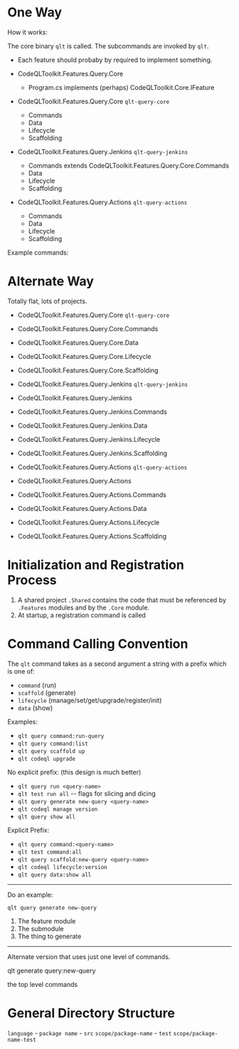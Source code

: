 # One Way 

How it works:

The core binary `qlt` is called. The subcommands are invoked by `qlt`. 

- Each feature should probaby by required to implement something. 
- CodeQLToolkit.Features.Query.Core 
	- Program.cs implements (perhaps) CodeQLToolkit.Core.IFeature

- CodeQLToolkit.Features.Query.Core `qlt-query-core`
	- Commands
	- Data
	- Lifecycle
	- Scaffolding

- CodeQLToolkit.Features.Query.Jenkins `qlt-query-jenkins`
	- Commands extends CodeQLToolkit.Features.Query.Core.Commands
	- Data
	- Lifecycle
	- Scaffolding

- CodeQLToolkit.Features.Query.Actions `qlt-query-actions` 
	- Commands
	- Data
	- Lifecycle
	- Scaffolding

Example commands:

# Alternate Way

Totally flat, lots of projects.

- CodeQLToolkit.Features.Query.Core  `qlt-query-core`
- CodeQLToolkit.Features.Query.Core.Commands
- CodeQLToolkit.Features.Query.Core.Data
- CodeQLToolkit.Features.Query.Core.Lifecycle
- CodeQLToolkit.Features.Query.Core.Scaffolding


- CodeQLToolkit.Features.Query.Jenkins `qlt-query-jenkins`
- CodeQLToolkit.Features.Query.Jenkins 
- CodeQLToolkit.Features.Query.Jenkins.Commands
- CodeQLToolkit.Features.Query.Jenkins.Data
- CodeQLToolkit.Features.Query.Jenkins.Lifecycle
- CodeQLToolkit.Features.Query.Jenkins.Scaffolding

- CodeQLToolkit.Features.Query.Actions `qlt-query-actions` 
- CodeQLToolkit.Features.Query.Actions 
- CodeQLToolkit.Features.Query.Actions.Commands
- CodeQLToolkit.Features.Query.Actions.Data
- CodeQLToolkit.Features.Query.Actions.Lifecycle
- CodeQLToolkit.Features.Query.Actions.Scaffolding


# Initialization and Registration Process 

1. A shared project `.Shared` contains the code that must be referenced 
by `.Features` modules and by the `.Core` module. 
2. At startup, a registration command is called 


# Command Calling Convention 

The `qlt` command takes as a second argument a string with a prefix which is one of:
- `command` (run)
- `scaffold` (generate)
- `lifecycle` (manage/set/get/upgrade/register/init)
- `data` (show)

Examples:

- `qlt query command:run-query`
- `qlt query command:list`
- `qlt query scaffold up` 
- `qlt codeql upgrade`

No explicit prefix: (this design is much better)
- `qlt query run <query-name>`
- `qlt test run all` -- flags for slicing and dicing 
- `qlt query generate new-query <query-name>`
- `qlt codeql manage version `
- `qlt query show all`

Explicit Prefix:
- `qlt query command:<query-name>`
- `qlt test command:all` 
- `qlt query scaffold:new-query <query-name>`
- `qlt codeql lifecycle:version `
- `qlt query data:show all`




------------

Do an example:

`qlt query generate new-query`

1. The feature module
2. The submodule 
3. The thing to generate 

-----

Alternate version that uses just one level of commands.

qlt generate query:new-query

the top level commands 


# General Directory Structure


`language`
	- `package name`
		- `src` `scope/package-name`
		- `test` `scope/package-name-test`
